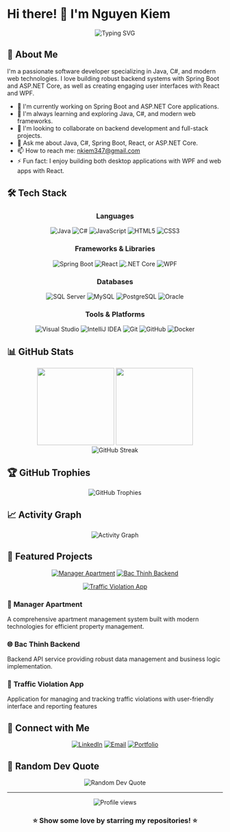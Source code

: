 # Hi there! 👋 I'm Nguyen Kiem

<div align="center">
  <img src="https://readme-typing-svg.herokuapp.com?font=Fira+Code&size=22&duration=3000&pause=1000&color=2E96F7&center=true&vCenter=true&width=600&lines=Welcome+to+my+GitHub+Profile!;Java+%26+C%23+Developer;Spring+Boot+%26+ASP.NET+Core;React+%26+WPF+Enthusiast;Always+learning+new+things" alt="Typing SVG" />
</div>

## 🚀 About Me

I'm a passionate software developer specializing in Java, C#, and modern web technologies. I love building robust backend systems with Spring Boot and ASP.NET Core, as well as creating engaging user interfaces with React and WPF.

- 🔭 I'm currently working on Spring Boot and ASP.NET Core applications.
- 🌱 I'm always learning and exploring Java, C#, and modern web frameworks.
- 👯 I'm looking to collaborate on backend development and full-stack projects.
- 💬 Ask me about Java, C#, Spring Boot, React, or ASP.NET Core.
- 📫 How to reach me: nkiem347@gmail.com
- ⚡ Fun fact: I enjoy building both desktop applications with WPF and web apps with React.

## 🛠️ Tech Stack

<div align="center">

### Languages
![Java](https://img.shields.io/badge/-Java-007396?style=flat-square&logo=java&logoColor=white)
![C#](https://img.shields.io/badge/-C%23-239120?style=flat-square&logo=c-sharp&logoColor=white)
![JavaScript](https://img.shields.io/badge/-JavaScript-F7DF1E?style=flat-square&logo=javascript&logoColor=black)
![HTML5](https://img.shields.io/badge/-HTML5-E34F26?style=flat-square&logo=html5&logoColor=white)
![CSS3](https://img.shields.io/badge/-CSS3-1572B6?style=flat-square&logo=css3&logoColor=white)

### Frameworks & Libraries
![Spring Boot](https://img.shields.io/badge/-Spring%20Boot-6DB33F?style=flat-square&logo=spring-boot&logoColor=white)
![React](https://img.shields.io/badge/-React-61DAFB?style=flat-square&logo=react&logoColor=black)
![.NET Core](https://img.shields.io/badge/-.NET%20Core-512BD4?style=flat-square&logo=.net&logoColor=white)
![WPF](https://img.shields.io/badge/-WPF-512BD4?style=flat-square&logo=.net&logoColor=white)

### Databases
![SQL Server](https://img.shields.io/badge/-SQL%20Server-CC2927?style=flat-square&logo=microsoft-sql-server&logoColor=white)
![MySQL](https://img.shields.io/badge/-MySQL-4479A1?style=flat-square&logo=mysql&logoColor=white)
![PostgreSQL](https://img.shields.io/badge/-PostgreSQL-336791?style=flat-square&logo=postgresql&logoColor=white)
![Oracle](https://img.shields.io/badge/-Oracle-F80000?style=flat-square&logo=oracle&logoColor=white)

### Tools & Platforms
![Visual Studio](https://img.shields.io/badge/-Visual%20Studio-5C2D91?style=flat-square&logo=visual-studio&logoColor=white)
![IntelliJ IDEA](https://img.shields.io/badge/-IntelliJ%20IDEA-000000?style=flat-square&logo=intellij-idea&logoColor=white)
![Git](https://img.shields.io/badge/-Git-F05032?style=flat-square&logo=git&logoColor=white)
![GitHub](https://img.shields.io/badge/-GitHub-181717?style=flat-square&logo=github&logoColor=white)
![Docker](https://img.shields.io/badge/-Docker-2496ED?style=flat-square&logo=docker&logoColor=white)

</div>

## 📊 GitHub Stats

<div align="center">
  <img height="180em" src="https://github-readme-stats.vercel.app/api?username=NguyenKiem204&show_icons=true&theme=tokyonight&include_all_commits=true&count_private=true"/>
  <img height="180em" src="https://github-readme-stats.vercel.app/api/top-langs/?username=NguyenKiem204&layout=compact&langs_count=8&theme=tokyonight"/>
</div>

<div align="center">
  <img src="https://github-readme-streak-stats.herokuapp.com/?user=NguyenKiem204&theme=tokyonight" alt="GitHub Streak" />
</div>

## 🏆 GitHub Trophies

<div align="center">
  <img src="https://github-profile-trophy.vercel.app/?username=NguyenKiem204&theme=tokyonight&no-frame=false&no-bg=false&margin-w=4" alt="GitHub Trophies" />
</div>

## 📈 Activity Graph

<div align="center">
  <img src="https://github-readme-activity-graph.vercel.app/graph?username=NguyenKiem204&theme=tokyo-night&bg_color=1a1b27&color=70a5fd&line=70a5fd&point=ffffff&area=true&hide_border=true" alt="Activity Graph" />
</div>

## 🌟 Featured Projects

<div align="center">

[![Manager Apartment](https://github-readme-stats.vercel.app/api/pin/?username=NguyenKiem204&repo=ManagerApartment&theme=tokyonight)](https://github.com/NguyenKiem204/ManagerApartment)
[![Bac Thinh Backend](https://github-readme-stats.vercel.app/api/pin/?username=NguyenKiem204&repo=BacThinhBE&theme=tokyonight)](https://github.com/NguyenKiem204/BacThinhBE)

[![Traffic Violation App](https://github-readme-stats.vercel.app/api/pin/?username=NguyenKiem204&repo=TrafficViolationApp&theme=tokyonight)](https://github.com/NguyenKiem204/TrafficViolationApp)

</div>

### 🏢 **Manager Apartment**
A comprehensive apartment management system built with modern technologies for efficient property management.

### 🌐 **Bac Thinh Backend** 
Backend API service providing robust data management and business logic implementation.

### 🚦 **Traffic Violation App**
Application for managing and tracking traffic violations with user-friendly interface and reporting features

## 🤝 Connect with Me

<div align="center">

[![LinkedIn](https://img.shields.io/badge/-LinkedIn-0077B5?style=for-the-badge&logo=linkedin&logoColor=white)](https://www.linkedin.com/in/nguyen-kiem-952997286/)
[![Email](https://img.shields.io/badge/-Email-D14836?style=for-the-badge&logo=gmail&logoColor=white)](mailto:nkiem347@gmail.com)
[![Portfolio](https://img.shields.io/badge/-Portfolio-000000?style=for-the-badge&logo=react&logoColor=white)](https://nkiem347.com)

</div>

## 💭 Random Dev Quote

<div align="center">
  <img src="https://quotes-github-readme.vercel.app/api?type=horizontal&theme=tokyonight" alt="Random Dev Quote" />
</div>

---

<div align="center">
  <img src="https://komarev.com/ghpvc/?username=NguyenKiem204&color=blueviolet&style=flat-square&label=Profile+Views" alt="Profile views" />
</div>

<div align="center">
  <h3>⭐ Show some love by starring my repositories! ⭐</h3>
</div>
